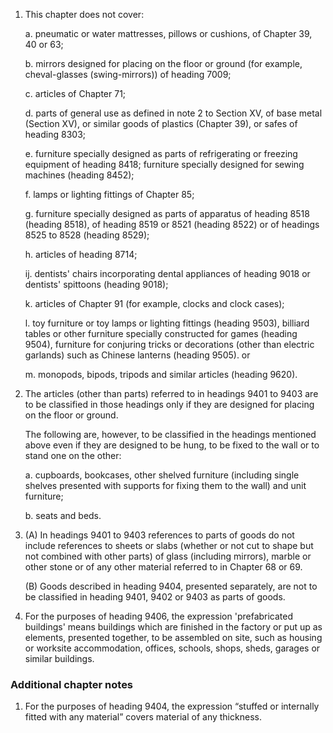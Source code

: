 1. This chapter does not cover:

    a. pneumatic or water mattresses, pillows or cushions, of Chapter 39, 40 or 63;
    
    b. mirrors designed for placing on the floor or ground (for example, cheval-glasses (swing-mirrors)) of heading 7009;
    
    c. articles of Chapter 71;
    
    d. parts of general use as defined in note 2 to Section XV, of base metal (Section XV), or similar goods of plastics (Chapter 39), or safes of heading 8303;
    
    e. furniture specially designed as parts of refrigerating or freezing equipment of heading 8418; furniture specially designed for sewing machines (heading 8452);
    
    f. lamps or lighting fittings of Chapter 85;
    
    g. furniture specially designed as parts of apparatus of heading 8518 (heading 8518), of heading 8519 or 8521 (heading 8522) or of headings 8525 to 8528 (heading 8529);
    
    h. articles of heading 8714;
    
    ij. dentists' chairs incorporating dental appliances of heading 9018 or dentists' spittoons (heading 9018);
    
    k. articles of Chapter 91 (for example, clocks and clock cases);
    
    l. toy furniture or toy lamps or lighting fittings (heading 9503), billiard tables or other furniture specially constructed for games (heading 9504), furniture for conjuring tricks or decorations (other than electric garlands) such as Chinese lanterns (heading 9505). or
    
    m. monopods, bipods, tripods and similar articles (heading 9620).

2. The articles (other than parts) referred to in headings 9401 to 9403 are to be classified in those headings only if they are designed for placing on the floor or ground.

    The following are, however, to be classified in the headings mentioned above even if they are designed to be hung, to be fixed to the wall or to stand one on the other:
    
    a. cupboards, bookcases, other shelved furniture (including single shelves presented with supports for fixing them to the wall) and unit furniture;
    
    b. seats and beds.

3. (A) In headings 9401 to 9403 references to parts of goods do not include references to sheets or slabs (whether or not cut to shape but not combined with other parts) of glass (including mirrors), marble or other stone or of any other material referred to in Chapter 68 or 69.

    (B) Goods described in heading 9404, presented separately, are not to be classified in heading 9401, 9402 or 9403 as parts of goods.

4. For the purposes of heading 9406, the expression 'prefabricated buildings' means buildings which are finished in the factory or put up as elements, presented together, to be assembled on site, such as housing or worksite accommodation, offices, schools, shops, sheds, garages or similar buildings.


### Additional chapter notes

1. For the purposes of heading 9404, the expression “stuffed or internally fitted with any material” covers material of any thickness.
